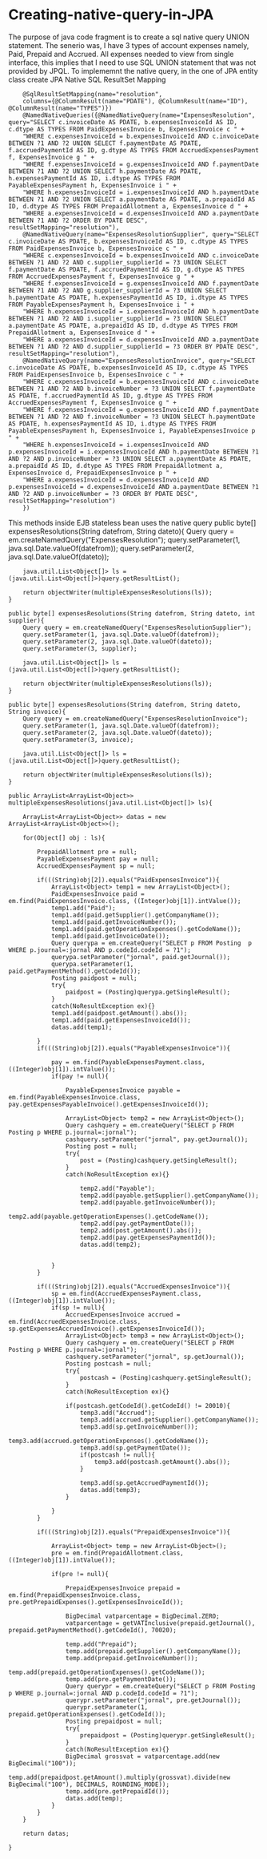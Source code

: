 Creating-native-query-in-JPA
============================

The purpose of java code fragment is to create a sql native query UNION statement. The senerio was, I have 3 types of account expenses namely, Paid, Prepaid and Accrued. All expenses needed to view from single interface, this implies that I need to use SQL UNION statement that was not provided by JPQL. To implememnt the native query, in the one of JPA entity class create JPA Native SQL ResultSet Mapping 
      
      
      
      
      
      
        @SqlResultSetMapping(name="resolution", 
        columns={@ColumnResult(name="PDATE"), @ColumnResult(name="ID"), @ColumnResult(name="TYPES")})
        @NamedNativeQueries({@NamedNativeQuery(name="ExpensesResolution", query="SELECT c.invoiceDate AS PDATE, b.expensesInvoiceId AS ID, c.dtype AS TYPES FROM PaidExpensesInvoice b, ExpensesInvoice c " +
        "WHERE c.expensesInvoiceId = b.expensesInvoiceId AND c.invoiceDate BETWEEN ?1 AND ?2 UNION SELECT f.paymentDate AS PDATE, f.accruedPaymentId AS ID, g.dtype AS TYPES FROM AccruedExpensesPayment f, ExpensesInvoice g " + 
        "WHERE f.expensesInvoiceId = g.expensesInvoiceId AND f.paymentDate BETWEEN ?1 AND ?2 UNION SELECT h.paymentDate AS PDATE, h.expensesPaymentId AS ID, i.dtype AS TYPES FROM PayableExpensesPayment h, ExpensesInvoice i " +
        "WHERE h.expensesInvoiceId = i.expensesInvoiceId AND h.paymentDate BETWEEN ?1 AND ?2 UNION SELECT a.paymentDate AS PDATE, a.prepaidId AS ID, d.dtype AS TYPES FROM PrepaidAllotment a, ExpensesInvoice d " +
        "WHERE a.expensesInvoiceId = d.expensesInvoiceId AND a.paymentDate BETWEEN ?1 AND ?2 ORDER BY PDATE DESC", resultSetMapping="resolution"),
        @NamedNativeQuery(name="ExpensesResolutionSupplier", query="SELECT c.invoiceDate AS PDATE, b.expensesInvoiceId AS ID, c.dtype AS TYPES FROM PaidExpensesInvoice b, ExpensesInvoice c " +
        "WHERE c.expensesInvoiceId = b.expensesInvoiceId AND c.invoiceDate BETWEEN ?1 AND ?2 AND c.supplier_supplierId = ?3 UNION SELECT f.paymentDate AS PDATE, f.accruedPaymentId AS ID, g.dtype AS TYPES FROM AccruedExpensesPayment f, ExpensesInvoice g " + 
        "WHERE f.expensesInvoiceId = g.expensesInvoiceId AND f.paymentDate BETWEEN ?1 AND ?2 AND g.supplier_supplierId = ?3 UNION SELECT h.paymentDate AS PDATE, h.expensesPaymentId AS ID, i.dtype AS TYPES FROM PayableExpensesPayment h, ExpensesInvoice i " +
        "WHERE h.expensesInvoiceId = i.expensesInvoiceId AND h.paymentDate BETWEEN ?1 AND ?2 AND i.supplier_supplierId = ?3 UNION SELECT a.paymentDate AS PDATE, a.prepaidId AS ID, d.dtype AS TYPES FROM PrepaidAllotment a, ExpensesInvoice d " +
        "WHERE a.expensesInvoiceId = d.expensesInvoiceId AND a.paymentDate BETWEEN ?1 AND ?2 AND d.supplier_supplierId = ?3 ORDER BY PDATE DESC", resultSetMapping="resolution"),
        @NamedNativeQuery(name="ExpensesResolutionInvoice", query="SELECT c.invoiceDate AS PDATE, b.expensesInvoiceId AS ID, c.dtype AS TYPES FROM PaidExpensesInvoice b, ExpensesInvoice c " +
        "WHERE c.expensesInvoiceId = b.expensesInvoiceId AND c.invoiceDate BETWEEN ?1 AND ?2 AND b.invoiceNumber = ?3 UNION SELECT f.paymentDate AS PDATE, f.accruedPaymentId AS ID, g.dtype AS TYPES FROM AccruedExpensesPayment f, ExpensesInvoice g " + 
        "WHERE f.expensesInvoiceId = g.expensesInvoiceId AND f.paymentDate BETWEEN ?1 AND ?2 AND f.invoiceNumber = ?3 UNION SELECT h.paymentDate AS PDATE, h.expensesPaymentId AS ID, i.dtype AS TYPES FROM PayableExpensesPayment h, ExpensesInvoice i, PayableExpensesInvoice p " +
        "WHERE h.expensesInvoiceId = i.expensesInvoiceId AND p.expensesInvoiceId = i.expensesInvoiceId AND h.paymentDate BETWEEN ?1 AND ?2 AND p.invoiceNumber = ?3 UNION SELECT a.paymentDate AS PDATE, a.prepaidId AS ID, d.dtype AS TYPES FROM PrepaidAllotment a, ExpensesInvoice d, PrepaidExpensesInvoice p " +
        "WHERE a.expensesInvoiceId = d.expensesInvoiceId AND p.expensesInvoiceId = d.expensesInvoiceId AND a.paymentDate BETWEEN ?1 AND ?2 AND p.invoiceNumber = ?3 ORDER BY PDATE DESC", resultSetMapping="resolution")
        })

This methods inside EJB stateless bean uses the native query 
    public byte[] expensesResolutions(String datefrom, String dateto){ 
        Query query = em.createNamedQuery("ExpensesResolution");
        query.setParameter(1, java.sql.Date.valueOf(datefrom));
        query.setParameter(2, java.sql.Date.valueOf(dateto));
 
        java.util.List<Object[]> ls = (java.util.List<Object[]>)query.getResultList();
         
        return objectWriter(multipleExpensesResolutions(ls));
    }
     
    public byte[] expensesResolutions(String datefrom, String dateto, int supplier){ 
        Query query = em.createNamedQuery("ExpensesResolutionSupplier");
        query.setParameter(1, java.sql.Date.valueOf(datefrom));
        query.setParameter(2, java.sql.Date.valueOf(dateto));
        query.setParameter(3, supplier);
         
        java.util.List<Object[]> ls = (java.util.List<Object[]>)query.getResultList();
         
        return objectWriter(multipleExpensesResolutions(ls));
    }
     
    public byte[] expensesResolutions(String datefrom, String dateto, String invoice){ 
        Query query = em.createNamedQuery("ExpensesResolutionInvoice");
        query.setParameter(1, java.sql.Date.valueOf(datefrom));
        query.setParameter(2, java.sql.Date.valueOf(dateto));
        query.setParameter(3, invoice);
         
        java.util.List<Object[]> ls = (java.util.List<Object[]>)query.getResultList();
         
        return objectWriter(multipleExpensesResolutions(ls));
    }

    public ArrayList<ArrayList<Object>> multipleExpensesResolutions(java.util.List<Object[]> ls){
         
        ArrayList<ArrayList<Object>> datas = new ArrayList<ArrayList<Object>>();
         
        for(Object[] obj : ls){
         
            PrepaidAllotment pre = null;
            PayableExpensesPayment pay = null;
            AccruedExpensesPayment sp = null;
             
            if(((String)obj[2]).equals("PaidExpensesInvoice")){
                ArrayList<Object> temp1 = new ArrayList<Object>();
                PaidExpensesInvoice paid = em.find(PaidExpensesInvoice.class, ((Integer)obj[1]).intValue());
                temp1.add("Paid");
                temp1.add(paid.getSupplier().getCompanyName());
                temp1.add(paid.getInvoiceNumber());
                temp1.add(paid.getOperationExpenses().getCodeName());
                temp1.add(paid.getInvoiceDate());
                Query querypa = em.createQuery("SELECT p FROM Posting  p WHERE p.journal=:jornal AND p.codeId.codeId = ?1");
                querypa.setParameter("jornal", paid.getJournal());
                querypa.setParameter(1, paid.getPaymentMethod().getCodeId());
                Posting paidpost = null;
                try{
                    paidpost = (Posting)querypa.getSingleResult();
                }
                catch(NoResultException ex){}
                temp1.add(paidpost.getAmount().abs());
                temp1.add(paid.getExpensesInvoiceId());
                datas.add(temp1);       
                     
            }
            if(((String)obj[2]).equals("PayableExpensesInvoice")){
         
                pay = em.find(PayableExpensesPayment.class, ((Integer)obj[1]).intValue());
                if(pay != null){
                 
                    PayableExpensesInvoice payable = em.find(PayableExpensesInvoice.class, pay.getExpensesPayableInvoice().getExpensesInvoiceId());
                 
                    ArrayList<Object> temp2 = new ArrayList<Object>();
                    Query cashquery = em.createQuery("SELECT p FROM Posting p WHERE p.journal=:jornal");                
                    cashquery.setParameter("jornal", pay.getJournal());
                    Posting post = null;
                    try{    
                        post = (Posting)cashquery.getSingleResult();
                    }
                    catch(NoResultException ex){}
                     
                        temp2.add("Payable");
                        temp2.add(payable.getSupplier().getCompanyName());
                        temp2.add(payable.getInvoiceNumber());
                        temp2.add(payable.getOperationExpenses().getCodeName());
                        temp2.add(pay.getPaymentDate());
                        temp2.add(post.getAmount().abs());
                        temp2.add(pay.getExpensesPaymentId());
                        datas.add(temp2);
                     
                     
                }
            }
             
            if(((String)obj[2]).equals("AccruedExpensesInvoice")){
                sp = em.find(AccruedExpensesPayment.class, ((Integer)obj[1]).intValue());
                if(sp != null){
                    AccruedExpensesInvoice accrued = em.find(AccruedExpensesInvoice.class, sp.getExpensesAccruedInvoice().getExpensesInvoiceId());
                    ArrayList<Object> temp3 = new ArrayList<Object>();
                    Query cashquery = em.createQuery("SELECT p FROM Posting p WHERE p.journal=:jornal");
                    cashquery.setParameter("jornal", sp.getJournal());              
                    Posting postcash = null;
                    try{    
                        postcash = (Posting)cashquery.getSingleResult();
                    }
                    catch(NoResultException ex){}
                     
                    if(postcash.getCodeId().getCodeId() != 20010){
                        temp3.add("Accrued");
                        temp3.add(accrued.getSupplier().getCompanyName());
                        temp3.add(sp.getInvoiceNumber());
                        temp3.add(accrued.getOperationExpenses().getCodeName());
                        temp3.add(sp.getPaymentDate());
                        if(postcash != null){
                            temp3.add(postcash.getAmount().abs());
                        }
 
                        temp3.add(sp.getAccruedPaymentId());
                        datas.add(temp3);
                    }
                 
                }
            }   
             
            if(((String)obj[2]).equals("PrepaidExpensesInvoice")){
             
                ArrayList<Object> temp = new ArrayList<Object>();
                pre = em.find(PrepaidAllotment.class, ((Integer)obj[1]).intValue());
                 
                if(pre != null){
 
                    PrepaidExpensesInvoice prepaid = em.find(PrepaidExpensesInvoice.class, pre.getPrepaidExpenses().getExpensesInvoiceId());
     
                    BigDecimal vatparcentage = BigDecimal.ZERO;
                    vatparcentage = getVATInclusive(prepaid.getJournal(), prepaid.getPaymentMethod().getCodeId(), 70020);
             
                    temp.add("Prepaid");
                    temp.add(prepaid.getSupplier().getCompanyName());
                    temp.add(prepaid.getInvoiceNumber());
                    temp.add(prepaid.getOperationExpenses().getCodeName());
                    temp.add(pre.getPaymentDate());
                    Query querypr = em.createQuery("SELECT p FROM Posting  p WHERE p.journal=:jornal AND p.codeId.codeId = ?1");
                    querypr.setParameter("jornal", pre.getJournal());
                    querypr.setParameter(1, prepaid.getOperationExpenses().getCodeId());
                    Posting prepaidpost = null;
                    try{
                        prepaidpost = (Posting)querypr.getSingleResult();
                    }
                    catch(NoResultException ex){}
                    BigDecimal grossvat = vatparcentage.add(new BigDecimal("100"));
                    temp.add(prepaidpost.getAmount().multiply(grossvat).divide(new BigDecimal("100"), DECIMALS, ROUNDING_MODE));
                    temp.add(pre.getPrepaidId());
                    datas.add(temp);
                }
            }
        }
 
        return datas;
     
    }
